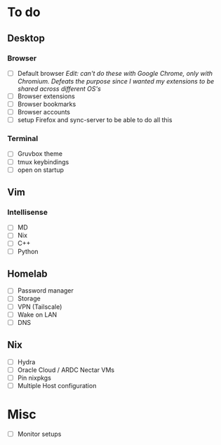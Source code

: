 # To do
## Desktop
### Browser
- [ ] Default browser
_Edit: can't do these with Google Chrome, only with Chromium. Defeats the purpose since I wanted my extensions to be shared across different OS's_
- [ ] Browser extensions
- [ ] Browser bookmarks
- [ ] Browser accounts
- [ ] setup Firefox and sync-server to be able to do all this

### Terminal
- [ ] Gruvbox theme
- [ ] tmux keybindings
- [ ] open on startup

## Vim
### Intellisense
- [ ] MD
- [ ] Nix
- [ ] C++
- [ ] Python

## Homelab
- [ ] Password manager
- [ ] Storage
- [ ] VPN (Tailscale)
- [ ] Wake on LAN
- [ ] DNS

## Nix
- [ ] Hydra
- [ ] Oracle Cloud / ARDC Nectar VMs
- [ ] Pin nixpkgs
- [ ] Multiple Host configuration

# Misc
- [ ] Monitor setups

